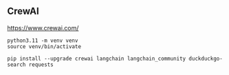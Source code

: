 ## CrewAI

https://www.crewai.com/

```
python3.11 -m venv venv
source venv/bin/activate
```

```
pip install --upgrade crewai langchain langchain_community duckduckgo-search requests
```



